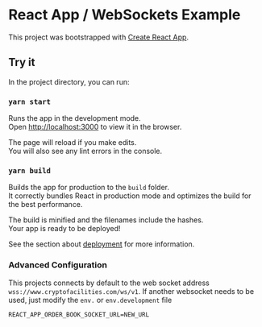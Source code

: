 # React App / WebSockets Example 

This project was bootstrapped with [Create React App](https://github.com/facebook/create-react-app).

## Try it 

In the project directory, you can run:

### `yarn start`

Runs the app in the development mode.\
Open [http://localhost:3000](http://localhost:3000) to view it in the browser.

The page will reload if you make edits.\
You will also see any lint errors in the console.

### `yarn build`

Builds the app for production to the `build` folder.\
It correctly bundles React in production mode and optimizes the build for the best performance.

The build is minified and the filenames include the hashes.\
Your app is ready to be deployed!

See the section about [deployment](https://facebook.github.io/create-react-app/docs/deployment) for more information.

### Advanced Configuration
This projects connects by default to the web socket address `wss://www.cryptofacilities.com/ws/v1`. 
If another websocket needs to be used, just modify the `env.`  or `env.development` file

```
REACT_APP_ORDER_BOOK_SOCKET_URL=NEW_URL
```


### 
